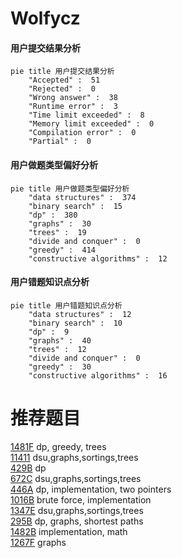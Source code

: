 # Wolfycz

<!-- tabs:start -->



#### **用户提交结果分析**

```mermaid
pie title 用户提交结果分析
    "Accepted" :  51
    "Rejected" :  0
    "Wrong answer" :  38
    "Runtime error" :  3
    "Time limit exceeded" :  8
    "Memory limit exceeded" :  0
    "Compilation error" :  0
    "Partial" :  0
```

#### **用户做题类型偏好分析**

```mermaid
pie title 用户做题类型偏好分析
    "data structures" :  374
    "binary search" :  15
    "dp" :  380
    "graphs" :  30
    "trees" :  19
    "divide and conquer" :  0
    "greedy" :  414
    "constructive algorithms" :  12
```
#### **用户错题知识点分析**

```mermaid
pie title 用户错题知识点分析
    "data structures" :  12
    "binary search" :  10
    "dp" :  9
    "graphs" :  40
    "trees" :  12
    "divide and conquer" :  0
    "greedy" :  30
    "constructive algorithms" :  16
```



<!-- tabs:end -->
# 推荐题目
[1481F](https://codeforces.com/contest/1481/problem/F)		dp,
                        greedy,
                        trees		  
[11411](https://codeforces.com/contest/1141/problem/1)		dsu,graphs,sortings,trees		  
[429B](https://codeforces.com/contest/429/problem/B)		dp		  
[672C](https://codeforces.com/contest/672/problem/C)		dsu,graphs,sortings,trees		  
[446A](https://codeforces.com/contest/446/problem/A)		dp,
                        implementation,
                        two pointers		  
[1016B](https://codeforces.com/contest/1016/problem/B)		brute force,
                        implementation		  
[1347E](https://codeforces.com/contest/1347/problem/E)		dsu,graphs,sortings,trees		  
[295B](https://codeforces.com/contest/295/problem/B)		dp,
                        graphs,
                        shortest paths		  
[1482B](https://codeforces.com/contest/1482/problem/B)		implementation,
                        math		  
[1267F](https://codeforces.com/contest/1267/problem/F)		graphs		  
